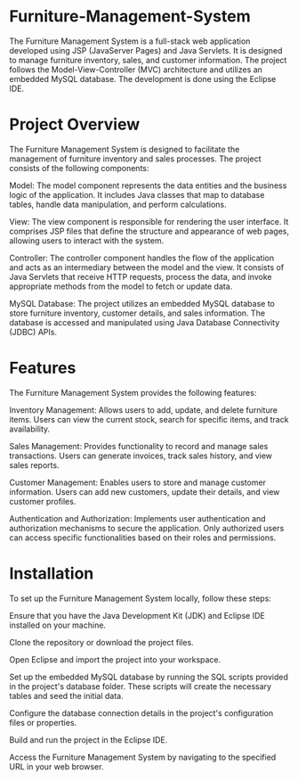 # Furniture-Management-System
The Furniture Management System is a full-stack web application developed using JSP (JavaServer Pages) and Java Servlets. It is designed to manage furniture inventory, sales, and customer information. The project follows the Model-View-Controller (MVC) architecture and utilizes an embedded MySQL database. The development is done using the Eclipse IDE.

# Project Overview
The Furniture Management System is designed to facilitate the management of furniture inventory and sales processes. The project consists of the following components:

Model: The model component represents the data entities and the business logic of the application. It includes Java classes that map to database tables, handle data manipulation, and perform calculations.

View: The view component is responsible for rendering the user interface. It comprises JSP files that define the structure and appearance of web pages, allowing users to interact with the system.

Controller: The controller component handles the flow of the application and acts as an intermediary between the model and the view. It consists of Java Servlets that receive HTTP requests, process the data, and invoke appropriate methods from the model to fetch or update data.

MySQL Database: The project utilizes an embedded MySQL database to store furniture inventory, customer details, and sales information. The database is accessed and manipulated using Java Database Connectivity (JDBC) APIs.

# Features
The Furniture Management System provides the following features:

Inventory Management: Allows users to add, update, and delete furniture items. Users can view the current stock, search for specific items, and track availability.

Sales Management: Provides functionality to record and manage sales transactions. Users can generate invoices, track sales history, and view sales reports.

Customer Management: Enables users to store and manage customer information. Users can add new customers, update their details, and view customer profiles.

Authentication and Authorization: Implements user authentication and authorization mechanisms to secure the application. Only authorized users can access specific functionalities based on their roles and permissions.

# Installation
To set up the Furniture Management System locally, follow these steps:

Ensure that you have the Java Development Kit (JDK) and Eclipse IDE installed on your machine.

Clone the repository or download the project files.

Open Eclipse and import the project into your workspace.

Set up the embedded MySQL database by running the SQL scripts provided in the project's database folder. These scripts will create the necessary tables and seed the initial data.

Configure the database connection details in the project's configuration files or properties.

Build and run the project in the Eclipse IDE.

Access the Furniture Management System by navigating to the specified URL in your web browser.
